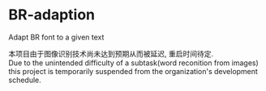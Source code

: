 # BR-adaption
Adapt BR font to a given text

本项目由于图像识别技术尚未达到预期从而被延迟, 重启时间待定. <br>
Due to the unintended difficulty of a subtask(word reconition from images) this project is temporarily suspended from the organization's development schedule.
